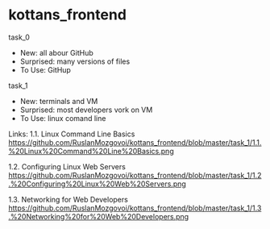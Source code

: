 # kottans_frontend
task_0
- New: all abour GitHub
- Surprised: many versions of files
- To Use: GitHup

task_1

- New: terminals and VM
- Surprised: most developers vork on VM
- To Use: linux comand line

Links:
1.1. Linux Command Line Basics
https://github.com/RuslanMozgovoi/kottans_frontend/blob/master/task_1/1.1.%20Linux%20Command%20Line%20Basics.png

1.2. Configuring Linux Web Servers
https://github.com/RuslanMozgovoi/kottans_frontend/blob/master/task_1/1.2.%20Configuring%20Linux%20Web%20Servers.png

1.3. Networking for Web Developers
https://github.com/RuslanMozgovoi/kottans_frontend/blob/master/task_1/1.3.%20Networking%20for%20Web%20Developers.png

